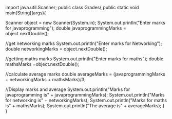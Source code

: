 import java.util.Scanner;
public class Grades{
public static void main(String[]args){

Scanner object = new Scanner(System.in);
System.out.println("Enter marks for javaprogramming");
double javaprogrammingMarks = object.nextDouble();

//get networking marks
System.out.println("Enter marks for Networking");
double networkingMarks = object.nextDouble();

//getting maths marks
System.out.println("Enter marks for maths");
double mathsMarks =object.nextDouble();

//calculate average marks
double averageMarks = (javaprogrammingMarks + networkingMarks + mathsMarks)/3;

//Display marks and average
System.out.println("Marks for javaprogramming is" + javaprogrammingMarks);
System.out.println("Marks for networking is" + networkingMarks);
System.out.println("Marks for maths is" + mathsMarks);
System.out.println("The average is" + averageMarks);
}
}
